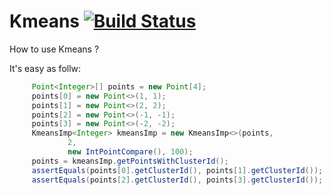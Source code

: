 # Kmeans [![Build Status](https://travis-ci.org/Fanping/iveely.ml.svg?branch=master)](https://travis-ci.org/Fanping/iveely.ml)
How to use Kmeans ?

It's easy as follw:

```java
     Point<Integer>[] points = new Point[4];
     points[0] = new Point<>(1, 1);
     points[1] = new Point<>(2, 2);
     points[2] = new Point<>(-1, -1);
     points[3] = new Point<>(-2, -2);
     KmeansImp<Integer> kmeansImp = new KmeansImp<>(points,
             2,
             new IntPointCompare(), 100);
     points = kmeansImp.getPointsWithClusterId();
     assertEquals(points[0].getClusterId(), points[1].getClusterId());
     assertEquals(points[2].getClusterId(), points[3].getClusterId());
```
